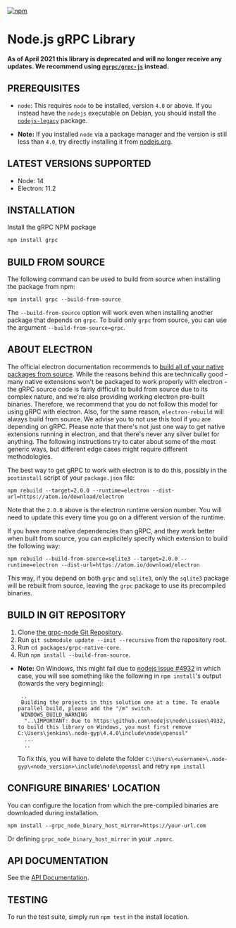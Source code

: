 [![npm](https://img.shields.io/npm/v/grpc.svg)](https://www.npmjs.com/package/grpc)
# Node.js gRPC Library

**As of April 2021 this library is deprecated and will no longer receive any updates. We recommend using [`@grpc/grpc-js`](https://www.npmjs.com/package/@grpc/grpc-js) instead.**

## PREREQUISITES
- `node`: This requires `node` to be installed, version `4.0` or above. If you instead have the `nodejs` executable on Debian, you should install the [`nodejs-legacy`](https://packages.debian.org/sid/nodejs-legacy) package.

- **Note:** If you installed `node` via a package manager and the version is still less than `4.0`, try directly installing it from [nodejs.org](https://nodejs.org).

## LATEST VERSIONS SUPPORTED

 - Node: 14
 - Electron: 11.2

## INSTALLATION

Install the gRPC NPM package

```sh
npm install grpc
```

## BUILD FROM SOURCE

The following command can be used to build from source when installing the package from npm:

```
npm install grpc --build-from-source
```

The `--build-from-source` option will work even when installing another package that depends on `grpc`. To build only `grpc` from source, you can use the argument `--build-from-source=grpc`.

## ABOUT ELECTRON

The official electron documentation recommends to [build all of your native packages from source](https://electronjs.org/docs/tutorial/using-native-node-modules#modules-that-rely-on-node-pre-gyp). While the reasons behind this are technically good - many native extensions won't be packaged to work properly with electron - the gRPC source code is fairly difficult to build from source due to its complex nature, and we're also providing working electron pre-built binaries. Therefore, we recommend that you do not follow this model for using gRPC with electron. Also, for the same reason, `electron-rebuild` will always build from source. We advise you to not use this tool if you are depending on gRPC. Please note that there's not just one way to get native extensions running in electron, and that there's never any silver bullet for anything. The following instructions try to cater about some of the most generic ways, but different edge cases might require different methodologies.

The best way to get gRPC to work with electron is to do this, possibly in the `postinstall` script of your `package.json` file:

```
npm rebuild --target=2.0.0 --runtime=electron --dist-url=https://atom.io/download/electron
```

Note that the `2.0.0` above is the electron runtime version number. You will need to update this every time you go on a different version of the runtime.

If you have more native dependencies than gRPC, and they work better when built from source, you can explicitely specify which extension to build the following way:

```
npm rebuild --build-from-source=sqlite3 --target=2.0.0 --runtime=electron --dist-url=https://atom.io/download/electron
```

This way, if you depend on both `grpc` and `sqlite3`, only the `sqlite3` package will be rebuilt from source, leaving the `grpc` package to use its precompiled binaries.

## BUILD IN GIT REPOSITORY

 1. Clone [the grpc-node Git Repository](https://github.com/grpc/grpc-node).
 2. Run `git submodule update --init --recursive` from the repository root.
 3. Run `cd packages/grpc-native-core`.
 4. Run `npm install --build-from-source`.

 - **Note:** On Windows, this might fail due to [nodejs issue #4932](https://github.com/nodejs/node/issues/4932) in which case, you will see something like the following in `npm install`'s output (towards the very beginning):

    ```
     ..
     Building the projects in this solution one at a time. To enable parallel build, please add the "/m" switch.
     WINDOWS_BUILD_WARNING
      "..\IMPORTANT: Due to https:\github.com\nodejs\node\issues\4932, to build this library on Windows, you must first remove C:\Users\jenkins\.node-gyp\4.4.0\include\node\openssl"
      ...
      ..
    ```

    To fix this, you will have to delete the folder `C:\Users\<username>\.node-gyp\<node_version>\include\node\openssl` and retry `npm install`

## CONFIGURE BINARIES' LOCATION

You can configure the location from which the pre-compiled binaries are downloaded during installation.

`npm install --grpc_node_binary_host_mirror=https://your-url.com`

Or defining `grpc_node_binary_host_mirror` in your `.npmrc`.

## API DOCUMENTATION

See the [API Documentation](https://grpc.io/grpc/node/).

## TESTING
To run the test suite, simply run `npm test` in the install location.
